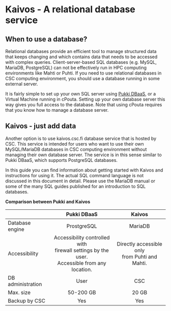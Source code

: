 # Kaivos - A relational database service

## When to use a database?

Relational databases provide an efficient tool to manage structured data that keeps changing and which contains data that needs to be accessed with complex queries. Client-server-based SQL databases (e.g. MySQL, MariaDB, PostgreSQL) can not be effectively run in HPC computing environments like Mahti or Puhti. If you need to use relational databases in CSC computing environment, you should use a database running in some external server.

It is fairly simple to set up your own SQL server using [Pukki DBaaS](../../cloud/dbaas/index.md), or a Virtual Machine running in cPouta. Setting up your own database server this way gives you full access to the database. Note that using cPouta requires that you know how to manage a database server.

## Kaivos - just add data

Another option is to use kaivos.csc.fi database service that is hosted by CSC. This service is intended for users who want to use their own MySQL/MariaDB databases in CSC computing environment without managing their own database server. The service is in this sense similar to Pukki DBaaS, which supports PostgreSQL databases.  

In this guide you can find information about getting started with Kaivos and instructions for using it. The actual SQL command language is not discussed in this document in detail. Please use the MariaDB manual or some of the many SQL guides published for an introduction to SQL databases.


**Comparison between Pukki and Kaivos**

|                     | Pukki DBaaS              | Kaivos                    |
|:--------------------|:------------------------:|:-------------------------:|
| Database engine     | ProstgreSQL              | MariaDB                   |
| Accessibility       | Accessibility controlled with <br> firewall settings by the user.<br> Accessible from any location.  | Directly accessible only <br> from Puhti and Mahti. | 
| DB administration   | User                     | CSC                       |
| Max. size           | 50-200 GB                | 20 GB                     |
| Backup by CSC       | Yes                      | Yes                       |


